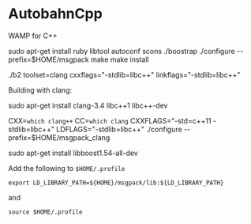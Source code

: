 AutobahnCpp
===========

WAMP for C++


sudo apt-get install ruby libtool autoconf scons
./boostrap
./configure --prefix=$HOME/msgpack
make
make install


./b2 toolset=clang cxxflags="-stdlib=libc++" linkflags="-stdlib=libc++"


Building with clang:

sudo apt-get install clang-3.4 libc++1 libc++-dev

CXX=`which clang++` CC=`which clang` CXXFLAGS="-std=c++11 -stdlib=libc++" LDFLAGS="-stdlib=libc++" ./configure --prefix=$HOME/msgpack_clang



sudo apt-get install libboost1.54-all-dev



Add the following to `$HOME/.profile`

```shell
export LD_LIBRARY_PATH=${HOME}/msgpack/lib:${LD_LIBRARY_PATH}
```

and

```shell
source $HOME/.profile
```
